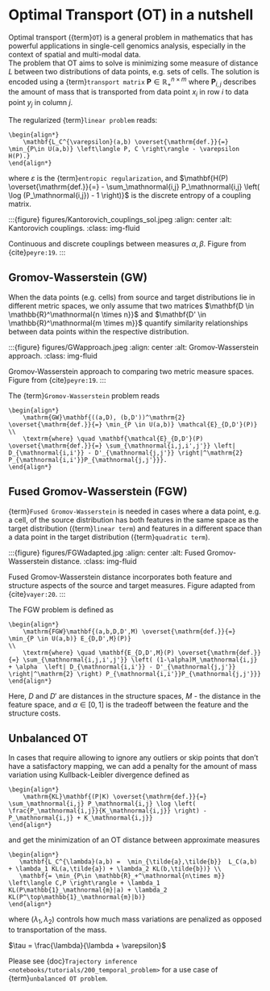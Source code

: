 # Optimal Transport (OT) in a nutshell

Optimal transport ({term}`OT`) is a general problem in mathematics that has powerful applications in single-cell genomics analysis, especially in the context of spatial and multi-modal data.\
The problem that OT aims to solve is minimizing some measure of distance $L$ between two distributions of data points, e.g. sets of cells.
The solution is encoded using a {term}`transport matrix` $\mathbf{P} \in \mathbb{R}_{+}^{n \times m}$ where $\mathbf{P}_{i,j}$ describes the amount of mass that is transported from data point $x_i$ in row $i$ to data point $y_j$ in column $j$.

The regularized {term}`linear problem` reads:

```{math}
\begin{align*}
    \mathbf{L_C^{\varepsilon}(a,b) \overset{\mathrm{def.}}{=} \min_{P\in U(a,b)} \left\langle P, C \right\rangle - \varepsilon H(P).}
\end{align*}
```

where $\varepsilon$ is the {term}`entropic regularization`, and $\mathbf{H(P) \overset{\mathrm{def.}}{=} - \sum_\mathnormal{i,j} P_\mathnormal{i,j} \left( \log (P_\mathnormal{i,j}) - 1 \right)}$ is the discrete entropy of a coupling matrix.

:::{figure} figures/Kantorovich_couplings_sol.jpeg
:align: center
:alt: Kantorovich couplings.
:class: img-fluid

Continuous and discrete couplings between measures $\alpha, \beta$. Figure from {cite}`peyre:19`.
:::

## Gromov-Wasserstein (GW)

When the data points (e.g. cells) from source and target distributions lie in different metric spaces,
we only assume that two matrices $\mathbf{D \in \mathbb{R}^\mathnormal{n \times n}}$ and $\mathbf{D' \in \mathbb{R}^\mathnormal{m \times m}}$
quantify similarity relationships between data points within the respective distribution.

:::{figure} figures/GWapproach.jpeg
:align: center
:alt: Gromov-Wasserstein approach.
:class: img-fluid

Gromov-Wasserstein approach to comparing two metric measure spaces. Figure from {cite}`peyre:19`.
:::

The {term}`Gromov-Wasserstein` problem reads

```{math}
\begin{align*}
    \mathrm{GW}\mathbf{((a,D), (b,D'))^\mathrm{2} \overset{\mathrm{def.}}{=} \min_{P \in U(a,b)} \mathcal{E}_{D,D'}(P)}
\\
    \textrm{where} \quad \mathbf{\mathcal{E}_{D,D'}(P) \overset{\mathrm{def.}}{=} \sum_{\mathnormal{i,j,i',j'}} \left| D_{\mathnormal{i,i'}} - D'_{\mathnormal{j,j'}} \right|^\mathrm{2} P_{\mathnormal{i,i'}}P_{\mathnormal{j,j'}}}.
\end{align*}
```

## Fused Gromov-Wasserstein (FGW)

{term}`Fused Gromov-Wasserstein` is needed in cases where a data point, e.g. a cell, of the source distribution
has both features in the same space as the target distribution ({term}`linear term`) and features in a
different space than a data point in the target distribution ({term}`quadratic term`).

:::{figure} figures/FGWadapted.jpg
:align: center
:alt: Fused Gromov-Wasserstein distance.
:class: img-fluid

Fused Gromov-Wasserstein distance incorporates both feature and structure aspects of the source and target measures.
Figure adapted from {cite}`vayer:20`.
:::

The FGW problem is defined as

```{math}
\begin{align*}
    \mathrm{FGW}\mathbf{(a,b,D,D',M) \overset{\mathrm{def.}}{=} \min_{P \in U(a,b)} E_{D,D',M}(P)}
\\
    \textrm{where} \quad \mathbf{E_{D,D',M}(P) \overset{\mathrm{def.}}{=} \sum_{\mathnormal{i,j,i',j'}} \left( (1-\alpha)M_\mathnormal{i,j} + \alpha  \left| D_{\mathnormal{i,i'}} - D'_{\mathnormal{j,j'}} \right|^\mathrm{2} \right) P_{\mathnormal{i,i'}}P_{\mathnormal{j,j'}}}
\end{align*}
```

Here, $D$ and $D'$ are distances in the structure spaces, $M$ - the distance in the feature space,
and $\alpha \in [0,1]$ is the tradeoff between the feature and the structure costs.

## Unbalanced OT

In cases that require allowing to ignore any outliers or skip points that don’t have a satisfactory mapping,
we can add a penalty for the amount of mass variation using  Kullback-Leibler divergence defined as

```{math}
\begin{align*}
    \mathrm{KL}\mathbf{(P|K) \overset{\mathrm{def.}}{=} \sum_\mathnormal{i,j} P_\mathnormal{i,j} \log \left( \frac{P_\mathnormal{i,j}}{K_\mathnormal{i,j}} \right) - P_\mathnormal{i,j} + K_\mathnormal{i,j}}
\end{align*}
```

and get the minimization of an OT distance between approximate measures

```{math}
\begin{align*}
   \mathbf{L_C^{\lambda}(a,b) =  \min_{\tilde{a},\tilde{b}}  L_C(a,b) + \lambda_1 KL(a,\tilde{a}) + \lambda_2 KL(b,\tilde{b})} \\
   \mathbf{= \min_{P\in \mathbb{R}_+^\mathnormal{n\times m}} \left\langle C,P \right\rangle + \lambda_1 KL(P\mathbb{1}_\mathnormal{m}|a) + \lambda_2 KL(P^\top\mathbb{1}_\mathnormal{m}|b)}
\end{align*}
```

where $(\lambda_1, \lambda_2)$ controls how much mass variations are penalized as opposed to transportation of the mass.

$\tau = \frac{\lambda}{\lambda + \varepsilon}$

Please see {doc}`Trajectory inference <notebooks/tutorials/200_temporal_problem>` for a use case of {term}`unbalanced OT problem`.
